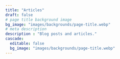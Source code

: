 ```yaml
---
title: "Articles"
draft: false
# page title background image
bg_image: "images/backgrounds/page-title.webp"
# meta description
description : "Blog posts and articles."
cascade:
  editable: false
  bg_image: "images/backgrounds/page-title.webp"
---
```

